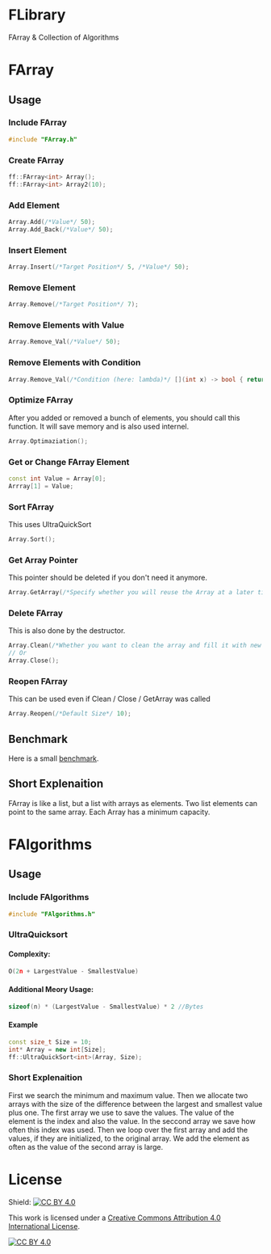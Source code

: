 # FLibrary
FArray &amp; Collection of Algorithms

# FArray
## Usage
### Include FArray
```c++
#include "FArray.h"
```
### Create FArray
```c++
ff::FArray<int> Array();
ff::FArray<int> Array2(10);
```
### Add Element
```c++
Array.Add(/*Value*/ 50);
Array.Add_Back(/*Value*/ 50);
```
### Insert Element
```c++
Array.Insert(/*Target Position*/ 5, /*Value*/ 50);
```
### Remove Element
```c++
Array.Remove(/*Target Position*/ 7);
```
### Remove Elements with Value
```c++
Array.Remove_Val(/*Value*/ 50);
```
### Remove Elements with Condition
```c++
Array.Remove_Val(/*Condition (here: lambda)*/ [](int x) -> bool { return x <= 50; });
```
### Optimize FArray
After you added or removed a bunch of elements, you should call this function. It will save memory and is also used internel.
```c++
Array.Optimaziation();
```
### Get or Change FArray Element
```c++
const int Value = Array[0];
Arrray[1] = Value;
```
### Sort FArray
This uses UltraQuickSort
```c++
Array.Sort();
```
### Get Array Pointer
This pointer should be deleted if you don't need it anymore.
```c++
Array.GetArray(/*Specify whether you will reuse the Array at a later time. This won't clear the array if it is false. Default: false*/);
```
### Delete FArray
This is also done by the destructor.
```c++
Array.Clean(/*Whether you want to clean the array and fill it with new values. Default: false*/);
// Or
Array.Close();
```
### Reopen FArray
This can be used even if Clean / Close / GetArray was called
```c++
Array.Reopen(/*Default Size*/ 10);
```
## Benchmark
Here is a small [benchmark](Benchmark.cpp).
## Short Explenaition
FArray is like a list, but a list with arrays as elements. Two list elements can point to the same array. Each Array has a minimum capacity.
# FAlgorithms
## Usage
### Include FAlgorithms
```c++
#include "FAlgorithms.h"
```
### UltraQuicksort
#### Complexity:
```c++
O(2n + LargestValue - SmallestValue)
```
#### Additional Meory Usage:
```c++
sizeof(n) * (LargestValue - SmallestValue) * 2 //Bytes
```
#### Example
```c++
const size_t Size = 10;
int* Array = new int[Size];
ff::UltraQuickSort<int>(Array, Size);
```
### Short Explenaition
First we search the minimum and maximum value. Then we allocate two arrays with the size of the difference between the largest and smallest value plus one. The first array we use to save the values. The value of the element is the index and also the value. In the seccond array we save how often this index was used. Then we loop over the first array and add the values, if they are initialized, to the original array. We add the element as often as the value of the second array is large.
# License
Shield: [![CC BY 4.0][cc-by-shield]][cc-by]

This work is licensed under a
[Creative Commons Attribution 4.0 International License][cc-by].

[![CC BY 4.0][cc-by-image]][cc-by]

[cc-by]: http://creativecommons.org/licenses/by/4.0/
[cc-by-image]: https://i.creativecommons.org/l/by/4.0/88x31.png
[cc-by-shield]: https://img.shields.io/badge/License-CC%20BY%204.0-lightgrey.svg
